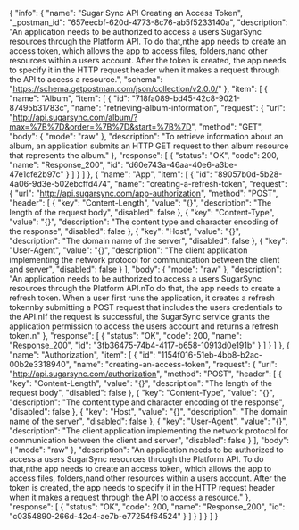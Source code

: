 {
  "info": {
    "name": "Sugar Sync  API Creating an Access Token",
    "_postman_id": "657eecbf-620d-4773-8c76-ab5f5233140a",
    "description": "An application needs to be authorized to access a users SugarSync resources through the Platform API. To do that,nthe app needs to create an access token, which allows the app to access files, folders,nand other resources within a users account. After the token is created, the app needs to specify it in the HTTP request header when it makes a request through the API to access a resource.",
    "schema": "https://schema.getpostman.com/json/collection/v2.0.0/"
  },
  "item": [
    {
      "name": "Album",
      "item": [
        {
          "id": "718fa089-bd45-42c8-9021-87495b31783c",
          "name": "retrieving-album-information",
          "request": {
            "url": "http://api.sugarsync.com/album/?max=%7B%7D&order=%7B%7D&start=%7B%7D",
            "method": "GET",
            "body": {
              "mode": "raw"
            },
            "description": "To retrieve information about an album, an application submits an HTTP GET request to then          album resource that represents the album."
          },
          "response": [
            {
              "status": "OK",
              "code": 200,
              "name": "Response_200",
              "id": "d60e743a-46aa-40e6-a3be-47e1cfe2b97c"
            }
          ]
        }
      ]
    },
    {
      "name": "App",
      "item": [
        {
          "id": "89057b0d-5b28-4a06-9d3e-502ebcffd474",
          "name": "creating-a-refresh-token",
          "request": {
            "url": "http://api.sugarsync.com/app-authorization",
            "method": "POST",
            "header": [
              {
                "key": "Content-Length",
                "value": "{}",
                "description": "The length of the request body",
                "disabled": false
              },
              {
                "key": "Content-Type",
                "value": "{}",
                "description": "The content type and character encoding of the response",
                "disabled": false
              },
              {
                "key": "Host",
                "value": "{}",
                "description": "The domain name of the server",
                "disabled": false
              },
              {
                "key": "User-Agent",
                "value": "{}",
                "description": "The client application implementing the network protocol for communication between          the client and server",
                "disabled": false
              }
            ],
            "body": {
              "mode": "raw"
            },
            "description": "An application needs to be authorized to access a users SugarSync resources through the Platform API.nTo do that, the app needs to create a refresh token. When a user first runs the application, it creates a refresh tokennby submitting a POST request that includes the users credentials to the API.nIf the request is successful, the SugarSync service grants the application permission to access the users account and returns a refresh token.n"
          },
          "response": [
            {
              "status": "OK",
              "code": 200,
              "name": "Response_200",
              "id": "3fb36475-74b4-4117-b658-10913d0e191b"
            }
          ]
        }
      ]
    },
    {
      "name": "Authorization",
      "item": [
        {
          "id": "1154f016-51eb-4bb8-b2ac-00b2e3318940",
          "name": "creating-an-access-token",
          "request": {
            "url": "http://api.sugarsync.com/authorization",
            "method": "POST",
            "header": [
              {
                "key": "Content-Length",
                "value": "{}",
                "description": "The length of the request body",
                "disabled": false
              },
              {
                "key": "Content-Type",
                "value": "{}",
                "description": "The content type and character encoding of the response",
                "disabled": false
              },
              {
                "key": "Host",
                "value": "{}",
                "description": "The domain name of the server",
                "disabled": false
              },
              {
                "key": "User-Agent",
                "value": "{}",
                "description": "The client application implementing the network protocol for communication between          the client and server",
                "disabled": false
              }
            ],
            "body": {
              "mode": "raw"
            },
            "description": "An application needs to be authorized to access a users SugarSync resources through the Platform API. To do that,nthe app needs to create an access token, which allows the app to access files, folders,nand other resources within a users account. After the token is created, the app needs to specify it in the HTTP request header when it makes a request through the API to access a resource."
          },
          "response": [
            {
              "status": "OK",
              "code": 200,
              "name": "Response_200",
              "id": "c0354890-266d-42c4-ae7b-e77254f64524"
            }
          ]
        }
      ]
    }
  ]
}